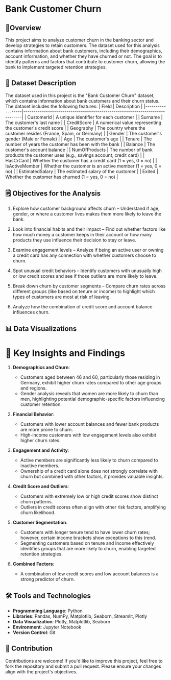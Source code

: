 # Bank Customer Churn

## 🎯Overview

This project aims to analyze customer churn in the banking sector and develop strategies to retain customers. The dataset used for this analysis contains information about bank customers, including their demographics, account information, and whether they have churned or not.
The goal is to identify patterns and factors that contribute to customer churn, allowing the bank to implement targeted retention strategies.

## 📝 Dataset Description

The dataset used in this project is the "Bank Customer Churn" dataset, which contains information about bank customers and their churn status. The dataset includes the following features:
| Field            | Description                                                                 |
|------------------|-----------------------------------------------------------------------------|
| CustomerId       | A unique identifier for each customer                                      |
| Surname          | The customer's last name                                                  |
| CreditScore      | A numerical value representing the customer's credit score                |
| Geography        | The country where the customer resides (France, Spain, or Germany)        |
| Gender           | The customer's gender (Male or Female)                                    |
| Age              | The customer's age                                                        |
| Tenure           | The number of years the customer has been with the bank                   |
| Balance          | The customer's account balance                                            |
| NumOfProducts    | The number of bank products the customer uses (e.g., savings account, credit card) |
| HasCrCard        | Whether the customer has a credit card (1 = yes, 0 = no)                  |
| IsActiveMember   | Whether the customer is an active member (1 = yes, 0 = no)                |
| EstimatedSalary  | The estimated salary of the customer                                      |
| Exited           | Whether the customer has churned (1 = yes, 0 = no)                        |

## 🗒️ Objectives for the Analysis

1. Explore how customer background affects churn – Understand if age, gender, or where a customer lives makes them more likely to leave the bank.

2. Look into financial habits and their impact – Find out whether factors like how much money a customer keeps in their account or how many products they use influence their decision to stay or leave.

3. Examine engagement levels – Analyze if being an active user or owning a credit card has any connection with whether customers choose to churn.

4. Spot unusual credit behaviors – Identify customers with unusually high or low credit scores and see if those outliers are more likely to leave.

5. Break down churn by customer segments – Compare churn rates across different groups (like based on tenure or income) to highlight which types of customers are most at risk of leaving.

6. Analyze how the combination of credit score and account balance influences churn.

## 📊 Data Visualizations

# 🚀 Key Insights and Findings

1. **Demographics and Churn**:
    - Customers aged between 46 and 60, particularly those residing in Germany, exhibit higher churn rates compared to other age groups and regions.
    - Gender analysis reveals that women are more likely to churn than men, highlighting potential demographic-specific factors influencing customer retention.

2. **Financial Behavior**:
    - Customers with lower account balances and fewer bank products are more prone to churn.
    - High-income customers with low engagement levels also exhibit higher churn rates.

3. **Engagement and Activity**:
    - Active members are significantly less likely to churn compared to inactive members.
    - Ownership of a credit card alone does not strongly correlate with churn but combined with other factors, it provides valuable insights.

4. **Credit Score and Outliers**:
    - Customers with extremely low or high credit scores show distinct churn patterns.
    - Outliers in credit scores often align with other risk factors, amplifying churn likelihood.

5. **Customer Segmentation**:
    - Customers with longer tenure tend to have lower churn rates; however, certain income brackets show exceptions to this trend.
    - Segmenting customers based on tenure and income effectively identifies groups that are more likely to churn, enabling targeted retention strategies.

6. **Combined Factors**:
    - A combination of low credit scores and low account balances is a strong predictor of churn.



## 🛠️ Tools and Technologies

- **Programming Language**: Python
- **Libraries**: Pandas, NumPy, Matplotlib, Seaborn, Streamlit, Plotly
- **Data Visualization**: Plotly, Matplotlib, Seaborn
- **Environment**: Jupyter Notebook
- **Version Control**: Git


## 🤝 Contribution

Contributions are welcome! If you'd like to improve this project, feel free to fork the repository and submit a pull request. Please ensure your changes align with the project's objectives.


